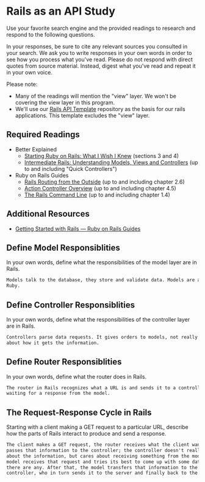# Rails as an API Study

Use your favorite search engine and the provided readings to research and
respond to the following questions.

In your responses, be sure to cite any relevant sources you consulted in your
search. We ask you to write responses in your own words in order to see how you
process what you've read. Please do not respond with direct quotes from source
material. Instead, digest what you've read and repeat it in your own voice.

Please note:

-   Many of the readings will mention the "view" layer. We won't be covering the
    view layer in this program.
-   We'll use our [Rails API Template](https://github.com/ga-wdi-boston/rails-api-template)
    repository as the basis for our rails applications.
    This template excludes the "view" layer.

## Required Readings

-   Better Explained
    -   [Starting Ruby on Rails: What I Wish I Knew](http://betterexplained.com/articles/starting-ruby-on-rails-what-i-wish-i-knew/)
        (sections 3 and 4)
    -   [Intermediate Rails: Understanding Models, Views and Controllers](http://betterexplained.com/articles/intermediate-rails-understanding-models-views-and-controllers/)
        (up to and including "Quick Controllers")
-   Ruby on Rails Guides
    -   [Rails Routing from the Outside](http://guides.rubyonrails.org/routing.html)
        (up to and including chapter 2.6)
    -   [Action Controller Overview](http://guides.rubyonrails.org/action_controller_overview.html)
        (up to and including chapter 4.5)
    -   [The Rails Command Line](http://guides.rubyonrails.org/command_line.html)
        (up to and including chapter 1.4)

## Additional Resources

-   [Getting Started with Rails — Ruby on Rails Guides](http://guides.rubyonrails.org/getting_started.html)

## Define Model Responsiblities

In your own words, define what the responsibilities of the model layer are in
Rails.

```md
Models talk to the database, they store and validate data. Models are a class of
Ruby.
```

## Define Controller Responsiblities

In your own words, define what the responsibilities of the controller layer are
in Rails.

```md
Controllers parse data requests. It gives orders to models, not really caring
about how it gets the information.
```

## Define Router Responsiblities

In your own words, define what the router does in Rails.

```md
The router in Rails recognizes what a URL is and sends it to a controller,
waiting for a response from the model.
```

## The Request-Response Cycle in Rails

Starting with a client making a GET request to a particular URL, describe how
the parts of Rails interact to produce and send a response.

```md
The client makes a GET request, the router receives what the client wants and
passes that information to the controller; the controller doesn't really care
about the information, but cares about receiving something from the model. The
model receives that request and tries its best to come up with some data, if
there are any. After that, the model transfers that information to the
controller, who in turn sends it to the server and finally back to the client.
```
